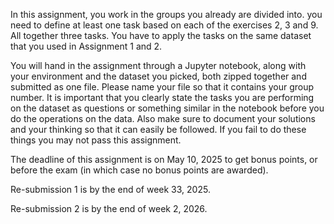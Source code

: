 In this assignment, you work in the groups you already are divided into. you need to define at least one task based on each of the exercises 2, 3 and 9. All together three tasks. You have to apply the tasks on the same dataset that you used in Assignment 1 and 2. 

You will hand in the assignment through a Jupyter notebook, along with your environment and the dataset you picked, both zipped together and submitted as one file. Please name your file so that it contains your group number. It is important that you clearly state the tasks you are performing on the dataset as questions or something similar in the notebook before you do the operations on the data. Also make sure to document your solutions and your thinking so that it can easily be followed. If you fail to do these things you may not pass this assignment.

The deadline of this assignment is on May 10, 2025 to get bonus points, or before the exam (in which case no bonus points are awarded).

Re-submission 1 is by the end of week 33, 2025.

Re-submission 2 is by the end of week 2, 2026.